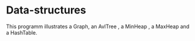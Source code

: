 # Data-structures
This programm illustrates a Graph, an AvlTree , a MinHeap , a MaxHeap and a HashTable.
